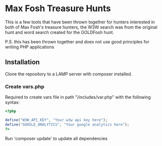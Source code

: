 # Max Fosh Treasure Hunts

This is a few tools that have been thrown together for hunters interested in both of Max Fosh's treasure hunters, the W3W search was from the original hunt and word search created for the GOLDFosh hunt.

P.S. this has been thrown together and does not use good principles for writing PHP applications

## Installation

Clone the repository to a LAMP server with composer installed.

### Create vars.php

Required to create vars file in path "/includes/var.php" with the following syntax:

```php
<?php

define("W3W_API_KEY", "Your w3w api key here");
define("GOOGLE_ANALYTICS", "Your google analytics here");
?>
```

Run 'composer update' to update all dependencies

